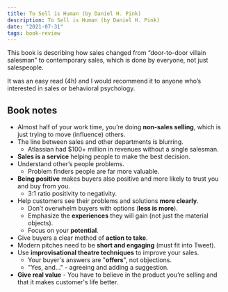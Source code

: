 ```yaml
---
title: To Sell is Human (by Daniel H. Pink)
description: To Sell is Human (by Daniel H. Pink)
date: "2021-07-31"
tags: book-review
---
```


This book is describing how sales changed from “door-to-door villain salesman” to contemporary sales, which is done by everyone, not just salespeople.

It was an easy read (4h) and I would recommend it to anyone who’s interested in sales or behavioral psychology.

## Book notes

- Almost half of your work time, you’re doing **non-sales selling**, which is just trying to move (influence) others.
- The line between sales and other departments is blurring.
  - Atlassian had $100+ million in revenues without a single salesman.
- **Sales is a service** helping people to make the best decision.
- Understand other’s people problems.
  - Problem finders people are far more valuable.
- **Being positive** makes buyers also positive and more likely to trust you and buy from you.
  - 3:1 ratio positivity to negativity.
- Help customers see their problems and solutions **more clearly**.
  - Don’t overwhelm buyers with options (**less is more**).
  - Emphasize the **experiences** they will gain (not just the material objects).
  - Focus on your **potential**.
- Give buyers a clear method of **action to take**.
- Modern pitches need to be **short and engaging** (must fit into Tweet).
- Use **improvisational theatre techniques** to improve your sales.
  - Your buyer's answers are "**offers**", not objections.
  - "Yes, and..." - agreeing and adding a suggestion.
- **Give real value** - You have to believe in the product you’re selling and that it makes customer's life better.
